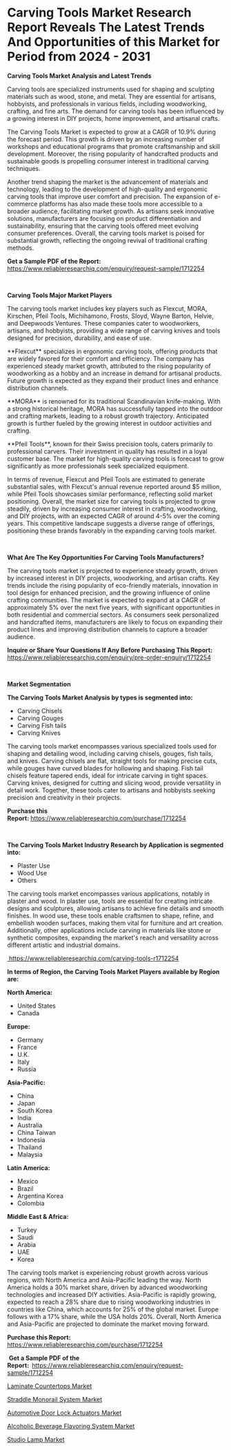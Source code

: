 <p><h1>Carving Tools Market Research Report Reveals The Latest Trends And Opportunities of this Market for Period from 2024 - 2031</h1></p><p><strong>Carving Tools Market Analysis and Latest Trends</strong></p>
<p><p>Carving tools are specialized instruments used for shaping and sculpting materials such as wood, stone, and metal. They are essential for artisans, hobbyists, and professionals in various fields, including woodworking, crafting, and fine arts. The demand for carving tools has been influenced by a growing interest in DIY projects, home improvement, and artisanal crafts.</p><p>The Carving Tools Market is expected to grow at a CAGR of 10.9% during the forecast period. This growth is driven by an increasing number of workshops and educational programs that promote craftsmanship and skill development. Moreover, the rising popularity of handcrafted products and sustainable goods is propelling consumer interest in traditional carving techniques.</p><p>Another trend shaping the market is the advancement of materials and technology, leading to the development of high-quality and ergonomic carving tools that improve user comfort and precision. The expansion of e-commerce platforms has also made these tools more accessible to a broader audience, facilitating market growth. As artisans seek innovative solutions, manufacturers are focusing on product differentiation and sustainability, ensuring that the carving tools offered meet evolving consumer preferences. Overall, the carving tools market is poised for substantial growth, reflecting the ongoing revival of traditional crafting methods.</p></p>
<p><strong>Get a Sample PDF of the Report:&nbsp;</strong> <a href="https://www.reliableresearchiq.com/enquiry/request-sample/1712254?utm_campaign=1088&utm_medium=2&utm_source=Github&utm_content=ia&utm_term=22102024&utm_id=carving-tools">https://www.reliableresearchiq.com/enquiry/request-sample/1712254</a></p>
<p>&nbsp;</p>
<p><strong>Carving Tools Major Market Players</strong></p>
<p><p>The carving tools market includes key players such as Flexcut, MORA, Kirschen, Pfeil Tools, Michihamono, Frosts, Sloyd, Wayne Barton, Helvie, and Deepwoods Ventures. These companies cater to woodworkers, artisans, and hobbyists, providing a wide range of carving knives and tools designed for precision, durability, and ease of use.</p><p>**Flexcut** specializes in ergonomic carving tools, offering products that are widely favored for their comfort and efficiency. The company has experienced steady market growth, attributed to the rising popularity of woodworking as a hobby and an increase in demand for artisanal products. Future growth is expected as they expand their product lines and enhance distribution channels.</p><p>**MORA** is renowned for its traditional Scandinavian knife-making. With a strong historical heritage, MORA has successfully tapped into the outdoor and crafting markets, leading to a robust growth trajectory. Anticipated growth is further fueled by the growing interest in outdoor activities and crafting.</p><p>**Pfeil Tools**, known for their Swiss precision tools, caters primarily to professional carvers. Their investment in quality has resulted in a loyal customer base. The market for high-quality carving tools is forecast to grow significantly as more professionals seek specialized equipment.</p><p>In terms of revenue, Flexcut and Pfeil Tools are estimated to generate substantial sales, with Flexcut's annual revenue reported around $5 million, while Pfeil Tools showcases similar performance, reflecting solid market positioning. Overall, the market size for carving tools is projected to grow steadily, driven by increasing consumer interest in crafting, woodworking, and DIY projects, with an expected CAGR of around 4-5% over the coming years. This competitive landscape suggests a diverse range of offerings, positioning these brands favorably in the expanding carving tools market.</p></p>
<p>&nbsp;</p>
<p><strong>What Are The Key Opportunities For Carving Tools Manufacturers?</strong></p>
<p><p>The carving tools market is projected to experience steady growth, driven by increased interest in DIY projects, woodworking, and artisan crafts. Key trends include the rising popularity of eco-friendly materials, innovation in tool design for enhanced precision, and the growing influence of online crafting communities. The market is expected to expand at a CAGR of approximately 5% over the next five years, with significant opportunities in both residential and commercial sectors. As consumers seek personalized and handcrafted items, manufacturers are likely to focus on expanding their product lines and improving distribution channels to capture a broader audience.</p></p>
<p><strong>Inquire or Share Your Questions If Any Before Purchasing This Report:</strong> <a href="https://www.reliableresearchiq.com/enquiry/pre-order-enquiry/1712254?utm_campaign=1088&utm_medium=2&utm_source=Github&utm_content=ia&utm_term=22102024&utm_id=carving-tools">https://www.reliableresearchiq.com/enquiry/pre-order-enquiry/1712254</a></p>
<p>&nbsp;</p>
<p><strong>Market Segmentation</strong></p>
<p><strong>The Carving Tools Market Analysis by types is segmented into:</strong></p>
<p><ul><li>Carving Chisels</li><li>Carving Gouges</li><li>Carving Fish tails</li><li>Carving Knives</li></ul></p>
<p><p>The carving tools market encompasses various specialized tools used for shaping and detailing wood, including carving chisels, gouges, fish tails, and knives. Carving chisels are flat, straight tools for making precise cuts, while gouges have curved blades for hollowing and shaping. Fish tail chisels feature tapered ends, ideal for intricate carving in tight spaces. Carving knives, designed for cutting and slicing wood, provide versatility in detail work. Together, these tools cater to artisans and hobbyists seeking precision and creativity in their projects.</p></p>
<p><strong>Purchase this Report:&nbsp;</strong><a href="https://www.reliableresearchiq.com/purchase/1712254?utm_campaign=1088&utm_medium=2&utm_source=Github&utm_content=ia&utm_term=22102024&utm_id=carving-tools">https://www.reliableresearchiq.com/purchase/1712254</a></p>
<p>&nbsp;</p>
<p><strong>The Carving Tools Market Industry Research by Application is segmented into:</strong></p>
<p><ul><li>Plaster Use</li><li>Wood Use</li><li>Others</li></ul></p>
<p><p>The carving tools market encompasses various applications, notably in plaster and wood. In plaster use, tools are essential for creating intricate designs and sculptures, allowing artisans to achieve fine details and smooth finishes. In wood use, these tools enable craftsmen to shape, refine, and embellish wooden surfaces, making them vital for furniture and art creation. Additionally, other applications include carving in materials like stone or synthetic composites, expanding the market's reach and versatility across different artistic and industrial domains.</p></p>
<p><a href="https://www.reliableresearchiq.com/carving-tools-r1712254?utm_campaign=1088&utm_medium=2&utm_source=Github&utm_content=ia&utm_term=22102024&utm_id=carving-tools">&nbsp;https://www.reliableresearchiq.com/carving-tools-r1712254</a></p>
<p><strong>In terms of Region, the Carving Tools Market Players available by Region are:</strong></p>
<p>
    <p> <strong> North America: </strong>
        <ul>
            <li>United States</li>
            <li>Canada</li>
        </ul>
        </p> 
    <p> <strong> Europe: </strong>
        <ul>
            <li>Germany</li>
            <li>France</li>
            <li>U.K.</li>
            <li>Italy</li>
            <li>Russia</li>
        </ul>
        </p> 
    <p> <strong> Asia-Pacific: </strong>
        <ul>
            <li>China</li>
            <li>Japan</li>
            <li>South Korea</li>
            <li>India</li>
            <li>Australia</li>
            <li>China Taiwan</li>
            <li>Indonesia</li>
            <li>Thailand</li>
            <li>Malaysia</li>
        </ul>
        </p> 
    <p> <strong> Latin America: </strong>
        <ul>
            <li>Mexico</li>
            <li>Brazil</li>
            <li>Argentina Korea</li>
            <li>Colombia</li>
        </ul>
        </p> 
    <p> <strong> Middle East & Africa: </strong>
        <ul>
            <li>Turkey</li>
            <li>Saudi</li>
            <li>Arabia</li>
            <li>UAE</li>
            <li>Korea</li>
        </ul>
    </p>
    </p>
<p><p>The carving tools market is experiencing robust growth across various regions, with North America and Asia-Pacific leading the way. North America holds a 30% market share, driven by advanced woodworking technologies and increased DIY activities. Asia-Pacific is rapidly growing, expected to reach a 28% share due to rising woodworking industries in countries like China, which accounts for 25% of the global market. Europe follows with a 17% share, while the USA holds 20%. Overall, North America and Asia-Pacific are projected to dominate the market moving forward.</p></p>
<p><strong>Purchase this Report: </strong><a href="https://www.reliableresearchiq.com/purchase/1712254?utm_campaign=1088&utm_medium=2&utm_source=Github&utm_content=ia&utm_term=22102024&utm_id=carving-tools">https://www.reliableresearchiq.com/purchase/1712254</a></p>
<p>&nbsp;<strong>Get a Sample PDF of the Report:&nbsp;&nbsp;</strong><a href="https://www.reliableresearchiq.com/enquiry/request-sample/1712254?utm_campaign=1088&utm_medium=2&utm_source=Github&utm_content=ia&utm_term=22102024&utm_id=carving-tools">https://www.reliableresearchiq.com/enquiry/request-sample/1712254</a></p>
<p><strong></strong></p>
<p><p><a href="https://github.com/rovj3gerson/Market-Research-Report-List-1/blob/main/laminate-countertops-market.md?utm_campaign=1088&utm_medium=2&utm_source=Github&utm_content=ia&utm_term=22102024&utm_id=carving-tools">Laminate Countertops Market</a></p><p><a href="https://www.linkedin.com/pulse/straddle-monorail-system-market-global-regional-analysis-rfzdf?utm_campaign=1088&utm_medium=2&utm_source=Github&utm_content=ia&utm_term=22102024&utm_id=carving-tools">Straddle Monorail System Market</a></p><p><a href="https://issuu.com/reportprime-2/docs/automotive-door-lock-actuators-mark_42752eac0062b7?utm_campaign=1088&utm_medium=2&utm_source=Github&utm_content=ia&utm_term=22102024&utm_id=carving-tools">Automotive Door Lock Actuators Market</a></p><p><a href="https://www.linkedin.com/pulse/exploring-alcoholic-beverage-flavoring-system-market-dynamics-ryvff?utm_campaign=1088&utm_medium=2&utm_source=Github&utm_content=ia&utm_term=22102024&utm_id=carving-tools">Alcoholic Beverage Flavoring System Market</a></p><p><a href="https://issuu.com/reportprime-2/docs/studio-lamp-market-size-2030.pptx_92c6ce43be4932?utm_campaign=1088&utm_medium=2&utm_source=Github&utm_content=ia&utm_term=22102024&utm_id=carving-tools">Studio Lamp Market</a></p></p>